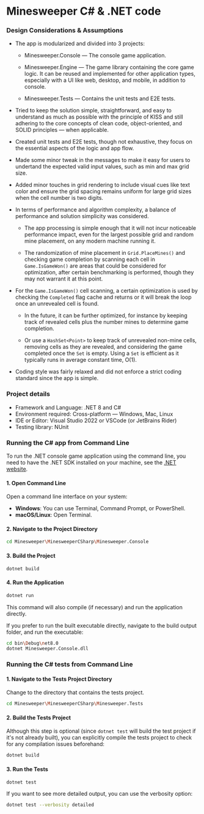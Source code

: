 # Minesweeper C# & .NET code

### Design Considerations & Assumptions

* The app is modularized and divided into 3 projects:
  
  * Minesweeper.Console — The console game application.
  
  * Minesweeper.Engine — The game library containing the core game logic. It can be reused and implemented for other application types, especially with a UI like web, desktop, and mobile, in addition to console.
  
  * Minesweeper.Tests — Contains the unit tests and E2E tests.

* Tried to keep the solution simple, straightforward, and easy to understand as much as possible with the principle of KISS and still adhering to the core concepts of clean code, object-oriented, and SOLID principles — when applicable.

* Created unit tests and E2E tests, though not exhaustive, they focus on the essential aspects of the logic and app flow.

* Made some minor tweak in the messages to make it easy for users to undertand the expected valid input values, such as min and max grid size.

* Added minor touches in grid rendering to include visual cues like text color and ensure the grid spacing remains uniform for large grid sizes when the cell number is two digits.

* In terms of performance and algorithm complexity, a balance of performance and solution simplicity was considered.
  
  * The app processing is simple enough that it will not incur noticeable performance impact, even for the largest possible grid and random mine placement, on any modern machine running it.
  
  * The randomization of mine placement in `Grid.PlaceMines()` and checking game completion by scanning each cell in `Game.IsGameWon()` are areas that could be considered for optimization, after certain benchmarking is performed, though they may not warrant it at this point.

* For the `Game.IsGameWon()` cell scanning, a certain optimization is used by checking the `Completed` flag cache and returns or it will break the loop once an unrevealed cell is found.
  
  * In the future, it can be further optimized, for instance by keeping track of revealed cells plus the number mines to determine game completion.
  
  * Or use a `HashSet<Point>` to keep track of unrevealed non-mine cells, removing cells as they are revealed, and considering the game completed once the `Set` is empty. Using a `Set` is efficient as it typically runs in average constant time, O(1).

* Coding style was fairly relaxed and did not enforce a strict coding standard since the app is simple.

### Project details

* Framework and Language: .NET 8 and C#
* Environment required: Cross-platform — Windows, Mac, Linux
* IDE or Editor: Visual Studio 2022 or VSCode (or JetBrains Rider)
* Testing library: NUnit

### Running the C# app from Command Line

To run the .NET console game application using the command line, you need to have the .NET SDK installed on your machine, see the [.NET website](https://dotnet.microsoft.com/en-us/).

#### 1. Open Command Line

Open a command line interface on your system:

- **Windows**: You can use Terminal, Command Prompt, or PowerShell.
- **macOS/Linux**: Open Terminal.

#### 2. Navigate to the Project Directory

```bash
cd Minesweeper\MinesweeperCSharp\Minesweeper.Console
```

#### 3. Build the Project

```bash
dotnet build
```

#### 4. Run the Application

```bash
dotnet run
```

This command will also compile (if necessary) and run the application directly.

If you prefer to run the built executable directly, navigate to the build output folder, and run the executable:

```bash
cd bin\Debug\net8.0
dotnet Minesweeper.Console.dll
```

### Running the C# tests from Command Line

#### 1. Navigate to the Tests Project Directory

Change to the directory that contains the tests project.

```bash
cd Minesweeper\MinesweeperCSharp\Minesweeper.Tests
```

#### 2. Build the Tests Project

Although this step is optional (since `dotnet test` will build the test project if it's not already built), you can explicitly compile the tests project to check for any compilation issues beforehand:

```bash
dotnet build
```

#### 3. Run the Tests

```bash
dotnet test
```

If you want to see more detailed output, you can use the verbosity option:

```bash
dotnet test --verbosity detailed
```

